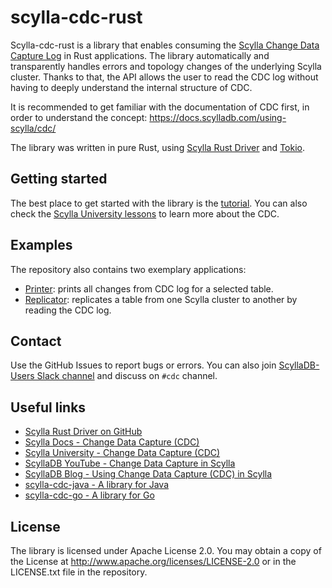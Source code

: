 # scylla-cdc-rust
Scylla-cdc-rust is a library that enables consuming the 
[Scylla Change Data Capture Log](https://docs.scylladb.com/using-scylla/cdc/)
in Rust applications. 
The library automatically and transparently handles errors and topology changes 
of the underlying Scylla cluster. 
Thanks to that, the API allows the user to read the CDC log without having to deeply understand 
the internal structure of CDC.

It is recommended to get familiar with the documentation of CDC first, 
in order to understand the concept: 
<https://docs.scylladb.com/using-scylla/cdc/>

The library was written in pure Rust,
using [Scylla Rust Driver](https://crates.io/crates/scylla)
and [Tokio](https://crates.io/crates/tokio).

## Getting started
The best place to get started with the library is the [tutorial](tutorial.md). 
You can also check the [Scylla University lessons](https://university.scylladb.com/courses/scylla-operations/lessons/change-data-capture-cdc/)
to learn more about the CDC.

## Examples
The repository also contains two exemplary applications:

- [Printer](scylla-cdc-printer): prints all changes from CDC log for a selected table.
- [Replicator](scylla-cdc-replicator): replicates a table from one Scylla cluster to another by reading the CDC log.

## Contact
Use the GitHub Issues to report bugs or errors. 
You can also join [ScyllaDB-Users Slack channel](http://slack.scylladb.com/) and discuss on `#cdc` channel.

## Useful links

- [Scylla Rust Driver on GitHub](https://github.com/scylladb/scylla-rust-driver)
- [Scylla Docs - Change Data Capture (CDC)](https://docs.scylladb.com/using-scylla/cdc/)
- [Scylla University - Change Data Capture (CDC)](https://university.scylladb.com/courses/scylla-operations/lessons/change-data-capture-cdc/)
- [ScyllaDB YouTube - Change Data Capture in Scylla](https://www.youtube.com/watch?v=392Nbfrq7Dg)
- [ScyllaDB Blog - Using Change Data Capture (CDC) in Scylla](https://www.scylladb.com/2020/07/23/using-change-data-capture-cdc-in-scylla/)
- [scylla-cdc-java - A library for Java](https://github.com/scylladb/scylla-cdc-java)
- [scylla-cdc-go - A library for Go](https://github.com/scylladb/scylla-cdc-go)

## License
The library is licensed under Apache License 2.0. 
You may obtain a copy of the License at http://www.apache.org/licenses/LICENSE-2.0 
or in the LICENSE.txt file in the repository.
